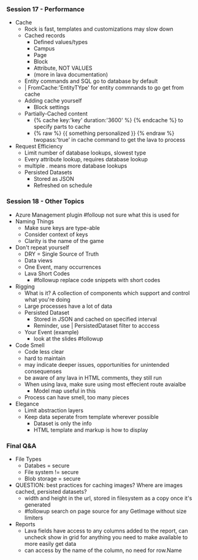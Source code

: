 ### Session 17 - Performance
- Cache
	- Rock is fast, templates and customizations may slow down
	- Cached records
		- Defined values/types
		- Campus
		- Page
		- Block
		- Attribute, NOT VALUES
		- (more in lava documentation)
	- Entity commands and SQL go to database by default
	- | FromCache:'EntityTYpe' for entity commnands to go get from cache
	- Adding cache yourself
		- Block settings
	- Partially-Cached content
		- {% cache key:'key' duration:'3600' %} {% endcache %} to specify parts to cache
		- {% raw %} {{ something personalized }} {% endraw %} twopass:'true' in cache command to get the lava to process
- Request Efficiency
	- Limit number of database lookups, slowest type
	- Every attribute lookup, requires database lookup
	- multiple . means more database lookups
	- Persisted Datasets
		- Stored as JSON
		- Refreshed on schedule
### Session 18 - Other Topics
- Azure Management plugin #folloup not sure what this is used for
- Naming Things
	- Make sure keys are type-able
	- Consider context of keys
	- Clarity is the name of the game
- Don't repeat yourself
	- DRY = Single Source of Truth
	- Data views
	- One Event, many occurrences
	- Lava Short Codes
		- #followup replace code snippets with short codes
- Rigging
	- What is it? A collection of components which support and control what you're doing
	- Large processes have a lot of data
	- Persisted Dataset
		- Stored in JSON and cached on specified interval
		- Reminder, use | PersistedDataset filter to acccess
	- Your Event (example)
		- look at the slides #followup
- Code Smell
	- Code less clear
	- hard to maintain
	- may indicate deeper issues, opportunities for unintended consequenses
	- be aware of any lava in HTML comments, they still run
	- When using lava, make sure using most effecient route avaialbe
		- Model map useful in this
	- Process can have smell, too many pieces
- Elegance
	- Limit abstraction layers
	- Keep data seperate from template wherever possible
		- Dataset is only the info
		- HTML template and markup is how to display
### Final Q&A
- File Types
	- Databes = secure
	- File system != secure
	- Blob storage = secure
- QUESTION: best practices for caching images? Where are images cached, persisted datasets?
	- width and height in the url, stored in filesystem as a copy once it's generated
	- #followup search on page source for any GetImage without size limiters
- Reports
	- Lava fields have access to any columns added to the report, can uncheck show in grid for anything you need to make available to more easily get data
	- can access by the name of the column, no need for row.Name

